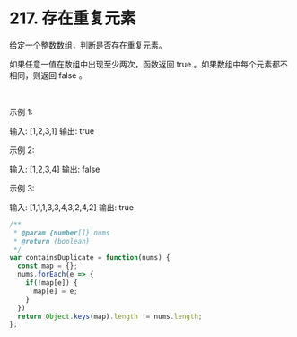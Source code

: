 # 217. 存在重复元素
给定一个整数数组，判断是否存在重复元素。

如果任意一值在数组中出现至少两次，函数返回 true 。如果数组中每个元素都不相同，则返回 false 。

 

示例 1:

输入: [1,2,3,1]
输出: true

示例 2:

输入: [1,2,3,4]
输出: false

示例 3:

输入: [1,1,1,3,3,4,3,2,4,2]
输出: true
```js
/**
 * @param {number[]} nums
 * @return {boolean}
 */
var containsDuplicate = function(nums) {
  const map = {};
  nums.forEach(e => {
    if(!map[e]) {
      map[e] = e;
    }
  })
  return Object.keys(map).length != nums.length;
};
```